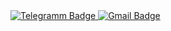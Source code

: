<div id="badges">
  <a href="your-youtube-URL">
    <img src="https://yt3.ggpht.com/ytc/AKedOLSwI17lwNAx7k8DvyfheZEfN9GruqxYC6K7P58R=s48-c-k-c0x00ffffff-no-rj" alt="Telegramm Badge"/>
  </a>
  <a href="your-twitter-URL">
    <img src="https://i.computer-bild.de/imgs/5/6/9/6/0/3/6/Icon-Gmail-48x48-255dab9724983e60.png" alt="Gmail Badge"/>
  </a>
</div>
